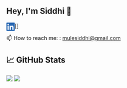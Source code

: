 
 ## Hey, I'm Siddhi 👋 
<p>
 <a href="https://www.linkedin.com/in/siddhi-mule-665679203/">
  [<img align="left" alt="Siddhi | LinkedIn" height="22px" src="./LinkedIn.png" />]
</a>
 </p>
 <p>📫 How to reach me: : <a href='mulesiddhi@gmail.com'>mulesiddhi@gmail.com</a> </p>


## &#x1f4c8; GitHub Stats
<div display='flex'>
  <a href="#"><img align='center' src="https://github-readme-stats.vercel.app/api?username=mulesiddhi&show_icons=true&theme=dark" width="400"></a>

<a href="https://github.com/mulesiddhi/mulesiddhi">
<img align='center' src='https://github-readme-stats.vercel.app/api/top-langs/?username=mulesiddhi&theme=dark&layout=compact&show_icons=true' width='400'/>
 </a>
</div>

<!--
**mulesiddhi/mulesiddhi** is a ✨ _special_ ✨ repository because its `README.md` (this file) appears on your GitHub profile.
Here are some ideas to get you started:

- 🔭 I’m currently working on ...
- 🌱 I’m currently learning ...
- 👯 I’m looking to collaborate on ...
- 🤔 I’m looking for help with ...
- 💬 Ask me about ...
- 📫 How to reach me: ...
- 😄 Pronouns: ...
- ⚡ Fun fact: ...
-->
